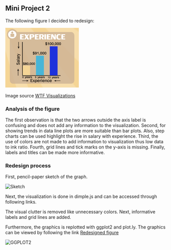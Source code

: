 ## Mini Project 2
The following figure I decided to redesign:

![The dual axis image](../figures/mini1.png " The image to redesign")

Image source [WTF Visualizations](http://viz.wtf/)

### Analysis of the figure

The first observation is that the two arrows outside the axis label is confusing and does not add any information to the visualization. Second, for showing trends in data line plots are more suitable than bar plots. Also, step charts can be used highlight the rise in salary with experience. Third, the use of colors are not made to add  information to visualization thus low data to ink ratio. Fourth, grid lines and tick marks on the y-axis is missing. Finally, labels and titles can be made more informative. 

### Redesign process

First, pencil-paper sketch of the graph. 

![Sketch](F:/linux_windows/onlinecourses/udacity/introductiontodatavisualization/uda-intro-vis/figures/sketch.png "Sketch of the redesign image")

Next, the visualization is done in dimple.js and can be accessed through following links. 

The visual clutter is removed like unnecessary colors. Next, informative labels and grid lines are added.  

Furthermore, the graphics is replotted with ggplot2 and plot.ly. The graphics can be viewed by following the link [Redesigned figure](https://plot.ly/~rrahul/57)

![GGPLOT2](F:/linux_windows/onlinecourses/udacity/introductiontodatavisualization/uda-intro-vis/figures/minproject2.png "Redisigned Image")
